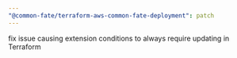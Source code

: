 ```yaml
---
"@common-fate/terraform-aws-common-fate-deployment": patch
---
```


fix issue causing extension conditions to always require updating in Terraform
